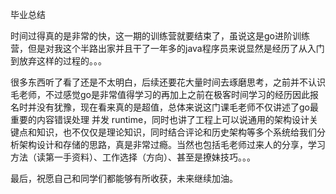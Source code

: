 毕业总结

   时间过得真的是非常的快，这一期的训练营就要结束了，虽说这是go进阶训练营，但是对我这个半路出家并且干了一年多的java程序员来说显然是经历了从入门到放弃这样的过程的。。。

   很多东西听了看了还是不太明白，后续还要花大量时间去琢磨思考，之前并不认识毛老师，不过感觉go是非常值得学习的再加上之前在极客时间学习的经历因此报名时并没有犹豫，现在看来真的是超值，总体来说这门课毛老师不仅讲述了go最重要的内容错误处理 并发 runtime，同时也讲了工程上可以说通用的架构设计关键点和知识，也不仅仅是理论知识，同时结合评论和历史架构等多个系统给我们分析架构设计和存储的思路，真是非常过瘾。当然也包括毛老师过来人的分享，学习方法（读第一手资料）、工作选择（方向）、甚至是撩妹技巧。。。

   最后，祝愿自己和同学们都能够有所收获，未来继续加油。   